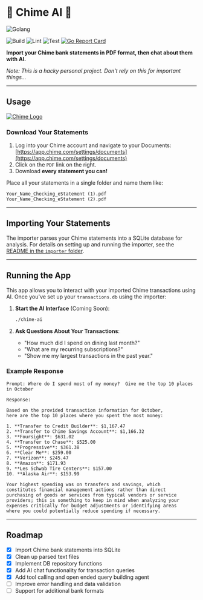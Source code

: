 # 🤑 Chime AI 🤖

![Golang](https://img.shields.io/badge/Go-00add8.svg?labelColor=171e21&style=for-the-badge&logo=go)

![Build](https://github.com/kmesiab/chime-ai/actions/workflows/go-build.yml/badge.svg)
![Lint](https://github.com/kmesiab/chime-ai/actions/workflows/go-lint.yml/badge.svg)
![Test](https://github.com/kmesiab/chime-ai/actions/workflows/go-test.yml/badge.svg)
[![Go Report Card](https://goreportcard.com/badge/github.com/kmesiab/chime-ai)](https://goreportcard.com/report/github.com/kmesiab/equilibria)

**Import your Chime bank statements in PDF format, then chat about them with AI.**

_Note: This is a hacky personal project. Don't rely on this for important things..._

---

## Usage

[![Chime Logo](https://upload.wikimedia.org/wikipedia/commons/thumb/f/f6/Chime_company_logo.svg/2880px-Chime_company_logo.svg.png)](https://www.chime.com)

### Download Your Statements

1. Log into your Chime account and navigate to your Documents:
   [https://app.chime.com/settings/documents](https://app.chime.com/settings/documents)
2. Click on the `PDF` link on the right.
3. Download **every statement you can!**

Place all your statements in a single folder and name them like:

```text
Your_Name_Checking_eStatement (1).pdf
Your_Name_Checking_eStatement (2).pdf
```

---

## Importing Your Statements

The importer parses your Chime statements into a SQLite database for
analysis. For details on setting up and running the importer,
see the [README in the `importer` folder](./importer/README.md).

---

## Running the App

This app allows you to interact with your imported Chime transactions
using AI. Once you've set up your `transactions.db` using the importer:

1. **Start the AI Interface** (Coming Soon):

   ```bash
   ./chime-ai
   ```

2. **Ask Questions About Your Transactions**:
    - "How much did I spend on dining last month?"
    - "What are my recurring subscriptions?"
    - "Show me my largest transactions in the past year."

### Example Response

```text
Prompt: Where do I spend most of my money?  Give me the top 10 places in October

Response:

Based on the provided transaction information for October, 
here are the top 10 places where you spent the most money:

1. **Transfer to Credit Builder**: $1,167.47
2. **Transfer to Chime Savings Account**: $1,166.32
3. **Foursight**: $631.02
4. **Transfer to Chase**: $525.00
5. **Progressive**: $361.38
6. **Clear Me**: $259.00
7. **Verizon**: $245.47
8. **Amazon**: $171.93
9. **Les Schwab Tire Centers**: $157.00
10. **Alaska Air**: $153.99

Your highest spending was on transfers and savings, which 
constitutes financial management actions rather than direct 
purchasing of goods or services from typical vendors or service 
providers; this is something to keep in mind when analyzing your 
expenses critically for budget adjustments or identifying areas 
where you could potentially reduce spending if necessary.
```

---

## Roadmap

- [x] Import Chime bank statements into SQLite
- [x] Clean up parsed text files
- [x] Implement DB repository functions
- [x] Add AI chat functionality for transaction queries
- [x] Add tool calling and open ended query building agent
- [ ] Improve error handling and data validation
- [ ] Support for additional bank formats
